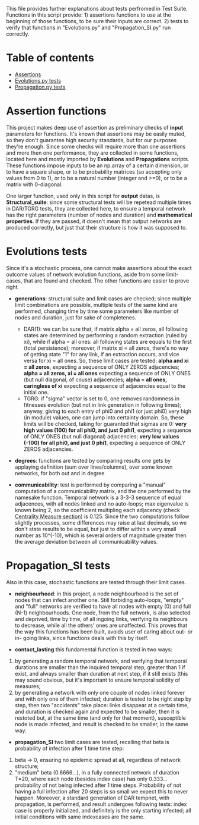 This file provides further explanations about tests perfromed in Test Suite.
        Functions in this script provide:
        1) assertions functions to use at the beginning of those functions, to be sure their inputs are correct.
        2) tests to verify that functions in "Evolutions.py" and "Propagation_SI.py" run correctly.

# Table of contents
* [Assertions](#assertion-functions)
* [Evolutions.py tests](#evolutions-tests)
* [Propagation.py tests](#propagation_si-tests)

# Assertion functions
This project makes deep use of assertion as preliminary checks of **input** parameters for functions. It's known that assertions may be easily muted, so they don't guarantee high security standards, but for our purposes they're enough. 
Since some checks will require more than one assertions and more then one performance, they are collected in some functions, located here and mostly imported by **Evolutions** and **Propagations** scripts. These functions impose inputs to be an np.array of a certain dimension, or to have a square shape, or to be probability matrices (so accepting only values from 0 to 1), or to be a natural number (integer and >=0), or to be a matrix with 0-diagonal.

One larger function, used only in this script for **output** datas, is **Structural_suite**: since some structural tests will be repetead multiple times in DAR/TGRG tests, they are collected here, to ensure a temporal network has the right parameters (number of nodes and duration) and **mathematical properties**. If they are passed, it doesn't mean that output networks are produced correctly, but just that their structure is how it was supposed to.

# Evolutions tests
Since it's a stochastic process, one cannot make assertions about the exact outcome values of network evolution functions, aside from some limit-cases, that are found and checked. The other functions are easier to prove right.

* **generations**: structural suite and limit cases are checked; since multiple limit combinations are possible, multiple tests of the same kind are performed, changing time by time some parameters like number of nodes and duration, just for sake of completenes.
  * DAR(1): we can be sure that, if matrix alpha = all zeros, all following states are determined by performing a random extraction (ruled by xi), while if alpha = all ones: all following states are equals to the first (total persistence); moreover, if matrix xi = all zeros, there's no way of getting state "1" for any link, if an extraction occurs, and vice versa for xi = all ones. So, these limit cases are tested: **alpha and xi = all zeros**, expecting a sequence of ONLY ZEROS adjacencies; **alpha = all zeros, xi = all ones** expecting a sequence of ONLY ONES (but null diagonal, of couse) adjacencies; **alpha = all ones, caringless of xi** expecting a sequence of adjacencies equal to the initial one.
  * TGRG: if "sigma" vector is set to 0, one removes randomness in fitnesses evolution (but not in link generation in following times); anyway, giving to each entry of phi0 and phi1 (or just phi0) very high (in module) values, one can jump into certainty domain. So, these limits will be checked, taking for guaranted that sigmas are 0: **very high values (100) for all phi0, and just 0 phi1**, expecting a sequence of ONLY ONES (but null diagonal) adjacencies; **very low values (-100) for all phi0, and just 0 phi1**, expecting a sequence of ONLY ZEROS adjacencies.

* **degrees**: functions are tested by comparing results one gets by applaying definition (sum over lines/columns), over some known networks, for both out and in degree

* **communicability**: test is performed by comparing a "manual" computation of a communicability matrix, and the one performed by the namesake function. Temporal network is a 3-3-3 sequence of equal adjacences, with all nodes linked and no auto-loops; max eigenvalue is known being 2, so the coefficient multipling each adjacency (check [Centrality Measure section](https://github.com/SilvioAiello/Epidemiology-on-Temporal-Networks/blob/master/docs/explanation.md#centrality-measures)) is 0.125.
Since the two computations follow slightly processes, some differences may raise at last decimals, so we don't state results to be equal, but just to differ within a very small number as 10^(-10), which is several orders of magnitude greater then the average deviation between all communicability values.

# Propagation_SI tests
Also in this case, stochastic functions are tested through their limit cases.

* **neighbourhood**: in this project, a node neighbourhood is the set of nodes that can infect another one. Still forbiding auto-loops, "empty" and "full" networks are verified to have all nodes with empty (0) and full (N-1) neighbourhoods. One node, from the full network, is also selected and deprived, time by time, of all ingoing links, verifying its neighbours to decrease, while all the others' ones are unaffected. This proves that the way this functions has been built, avoids user of caring about out- or in- going links, since functions deals with this by itself.

* **contact_lasting** this fundamental function is tested in two ways:
1) by generating a random temporal network, and verifying that temporal durations are smaller than the inquired temporal step, greater than 1 if exist, and always smaller than duration at next step, if it still exists (this may sound obvious, but it's important to ensure temporal solidity of measures;
2) by generating a network with only one couple of nodes linked forever and with only one of them infected; duration is tested to be right step by step, then two "accidents" take place: links disappear at a certain time, and duration is checked again and expected to be smaller, then it is restoted but, at the same time (and only for that moment), susceptible node is made infected, and result is checked to be smaller, in the same way.

* **propagation_SI** two limit cases are tested, recalling that beta is probability of infection after 1 time time step: 
1) beta -> 0, ensuring no epidemic spread at all, regardless of network structure;
2) "medium" beta (0.6666...), in a fully connected network of duration T=20, where each node (besides index case) has only 0.333... probability of not being infected after 1 time steps. Probability of not having a full infection after 20 steps is so small we expect this to never happen.
Moreover, a standard generation of DAR tempnet, with propagation, is performed, and result undergoes following tests: index case is properly initialized, and definitely is the only starting infected; all initial conditions with same indexcases are the same.
